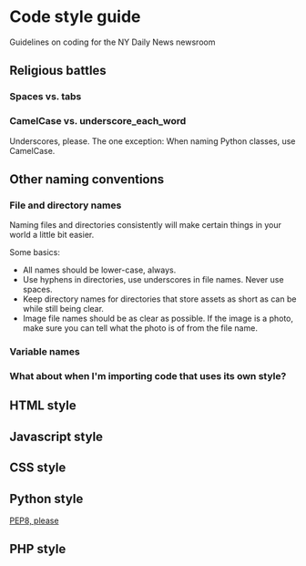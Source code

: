 # Code style guide
Guidelines on coding for the NY Daily News newsroom

## Religious battles

### Spaces vs. tabs

### CamelCase vs. underscore_each_word

Underscores, please. The one exception: When naming Python classes, use CamelCase.

## Other naming conventions

### File and directory names
Naming files and directories consistently will make certain things in your world a little bit easier.

Some basics:
* All names should be lower-case, always.
* Use hyphens in directories, use underscores in file names. Never use spaces.
* Keep directory names for directories that store assets as short as can be while still being clear.
* Image file names should be as clear as possible. If the image is a photo, make sure you can tell what the photo is of from the file name.

### Variable names

### What about when I'm importing code that uses its own style?

## HTML style

## Javascript style

## CSS style

## Python style

[PEP8, please](https://www.python.org/dev/peps/pep-0008/)

## PHP style

